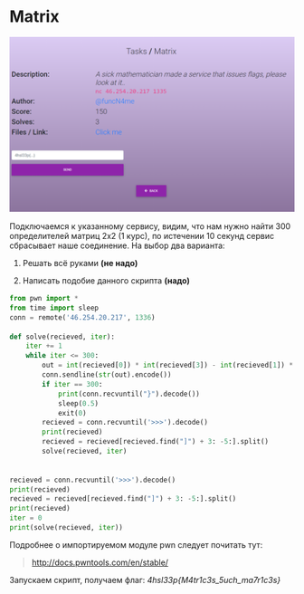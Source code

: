 # Matrix

![Task](img/view_task.png)

Подключаемся к указанному сервису, видим, что нам нужно найти 300 определителей матриц 2х2 (1 курс), по истечении 10 секунд сервис сбрасывает наше соединение. На выбор два варианта: 

1) Решать всё руками **(не надо)** 

2) Написать подобие данного скрипта **(надо)**

```python
from pwn import *
from time import sleep
conn = remote('46.254.20.217', 1336)

def solve(recieved, iter):
    iter += 1
    while iter <= 300:
        out = int(recieved[0]) * int(recieved[3]) - int(recieved[1]) * int(recieved[2])
        conn.sendline(str(out).encode())
        if iter == 300:
            print(conn.recvuntil("}").decode())
            sleep(0.5)
            exit(0)
        recieved = conn.recvuntil('>>>').decode()
        print(recieved)
        recieved = recieved[recieved.find("]") + 3: -5:].split()
        solve(recieved, iter)


recieved = conn.recvuntil('>>>').decode()
print(recieved)
recieved = recieved[recieved.find("]") + 3: -5:].split()
print(recieved)
iter = 0
print(solve(recieved, iter))
```
Подробнее о импортируемом модуле pwn следует почитать тут:  
>http://docs.pwntools.com/en/stable/ 

Запускаем скрипт, получаем флаг: *4hsl33p{M4tr1c3s_5uch_ma7r1c3s}*
